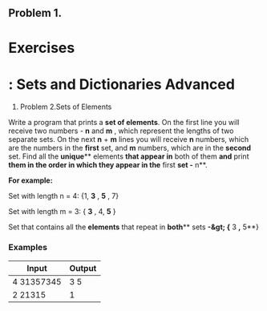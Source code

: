 ﻿## Problem 1.
# Exercises

# : Sets and Dictionaries Advanced

1. Problem 2.Sets of Elements

Write a program that prints a **set of elements**. On the first line you will receive two numbers - **n** and **m** , which represent the lengths of two separate sets. On the next **n** + **m** lines you will receive **n** numbers, which are the numbers in the **first** set, and **m** numbers, which are in the **second** set. Find all the **unique**** elements **that appear in** both of them **and** print **them in the order in which they appear in the** first **set -** n**.

**For example:**

Set with length n = 4: {1, **3** , **5** , 7}

Set with length m = 3: { **3** , 4, **5** }

Set that contains all the **elements** that repeat in **both**** sets **-\&gt; {** 3 **,** 5**}

### Examples

| **Input** | **Output** |
| --- | --- |
| 4 31357345 | 3 5 |
| 2 21315 | 1 |

